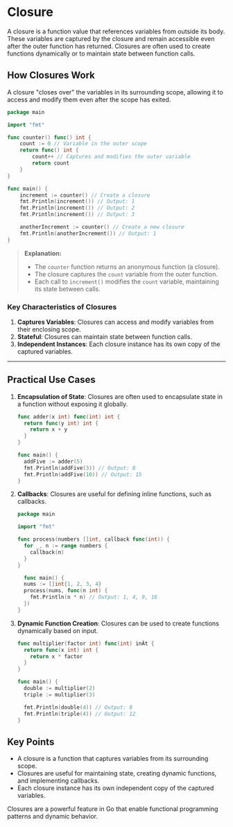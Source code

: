 # Closure
A closure is a function value that references variables from outside its body. 
These variables are captured by the closure and remain accessible even after 
the outer function has returned. Closures are often used to create functions 
dynamically or to maintain state between function calls.

## How Closures Work
A closure "closes over" the variables in its surrounding scope, allowing it 
to access and modify them even after the scope has exited.

```go
package main

import "fmt"

func counter() func() int {
    count := 0 // Variable in the outer scope
    return func() int {
        count++ // Captures and modifies the outer variable
        return count
    }
}

func main() {
    increment := counter() // Create a closure
    fmt.Println(increment()) // Output: 1
    fmt.Println(increment()) // Output: 2
    fmt.Println(increment()) // Output: 3

    anotherIncrement := counter() // Create a new closure
    fmt.Println(anotherIncrement()) // Output: 1
}
```
> **Explanation:**
> + The `counter` function returns an anonymous function (a closure).
> + The closure captures the `count` variable from the outer function.
> + Each call to `increment()` modifies the `count` variable, maintaining its state between calls.


### Key Characteristics of Closures
1. **Captures Variables**: Closures can access and modify variables from their enclosing scope.
2. **Stateful**: Closures can maintain state between function calls.
3. **Independent Instances**: Each closure instance has its own copy of the captured variables.

---

## Practical Use Cases
1. **Encapsulation of State**: Closures are often used to encapsulate state in a function without exposing it globally.
   ```go
   func adder(x int) func(int) int {
     return func(y int) int {
       return x + y
     }
   }

   func main() {
     addFive := adder(5)
     fmt.Println(addFive(3)) // Output: 8
     fmt.Println(addFive(10)) // Output: 15
   }
   ```
3. **Callbacks**: Closures are useful for defining inline functions, such as callbacks.
   ```go
   package main

   import "fmt"

   func process(numbers []int, callback func(int)) {
     for _, n := range numbers {
       callback(n)
     }
   }

     func main() {
     nums := []int{1, 2, 3, 4}
     process(nums, func(n int) {
       fmt.Println(n * n) // Output: 1, 4, 9, 16
     })
   }
   ```
4. **Dynamic Function Creation**: Closures can be used to create functions dynamically based on input.
   ```go
   func multiplier(factor int) func(int) inÂt {
     return func(x int) int {
       return x * factor
     }
   }

   func main() {
     double := multiplier(2)
     triple := multiplier(3)

     fmt.Println(double(4)) // Output: 8
     fmt.Println(triple(4)) // Output: 12
   }
   ```

## Key Points
+ A closure is a function that captures variables from its surrounding scope.
+ Closures are useful for maintaining state, creating dynamic functions, and implementing callbacks.
+ Each closure instance has its own independent copy of the captured variables.

Closures are a powerful feature in Go that enable functional programming patterns and dynamic behavior.
